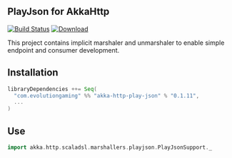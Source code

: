 ## PlayJson for AkkaHttp

[![Build Status](https://travis-ci.org/evolution-gaming/akka-http-play-json.svg?branch=master)](https://travis-ci.org/evolution-gaming/akka-http-play-json)
[![Download](https://api.bintray.com/packages/evolutiongaming/maven/akka-http-play-json/images/download.svg) ](https://bintray.com/evolutiongaming/maven/akka-http-play-json/_latestVersion)

This project contains implicit marshaler and unmarshaler to enable simple endpoint and consumer development.  

## Installation

```scala
libraryDependencies ++= Seq(
  "com.evolutiongaming" %% "akka-http-play-json" % "0.1.11",
  ...
)
```

## Use
```scala
import akka.http.scaladsl.marshallers.playjson.PlayJsonSupport._
```